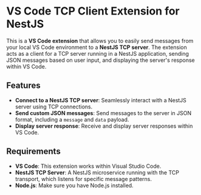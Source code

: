 # VS Code TCP Client Extension for NestJS

This is a **VS Code extension** that allows you to easily send messages from your local VS Code environment to a **NestJS TCP server**. The extension acts as a client for a TCP server running in a NestJS application, sending JSON messages based on user input, and displaying the server's response within VS Code.

## Features

- **Connect to a NestJS TCP server**: Seamlessly interact with a NestJS server using TCP connections.
- **Send custom JSON messages**: Send messages to the server in JSON format, including a `message` and `data` payload.
- **Display server response**: Receive and display server responses within VS Code.

## Requirements

- **VS Code**: This extension works within Visual Studio Code.
- **NestJS TCP Server**: A NestJS microservice running with the TCP transport, which listens for specific message patterns.
- **Node.js**: Make sure you have Node.js installed.